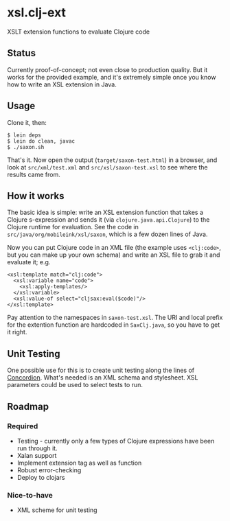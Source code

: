 xsl.clj-ext
===========

XSLT extension functions to evaluate Clojure code

## Status

Currently proof-of-concept; not even close to production quality.  But
it works for the provided example, and it's extremely simple once you
know how to write an XSL extension in Java.

## Usage

Clone it, then:

```
$ lein deps
$ lein do clean, javac
$ ./saxon.sh
```

That's it.  Now open the output (`target/saxon-test.html`) in a browser,
and look at `src/xml/test.xml` and `src/xsl/saxon-test.xsl` to see
where the results came from.

## How it works

The basic idea is simple: write an XSL extension function that takes a
Clojure s-expression and sends it (via `clojure.java.api.Clojure`) to
the Clojure runtime for evaluation.  See the code in
`src/java/org/mobileink/xsl/saxon`, which is a few dozen lines of
Java.

Now you can put Clojure code in an XML file (the example uses
`<clj:code>`, but you can make up your own schema) and write an XSL
file to grab it and evaluate it; e.g.

```
<xsl:template match="clj:code">
  <xsl:variable name="code">
    <xsl:apply-templates/>
  </xsl:variable>
  <xsl:value-of select="cljsax:eval($code)"/>
</xsl:template>
```

Pay attention to the namespaces in `saxon-test.xsl`.  The URI and
local prefix for the extention function are hardcoded in
`SaxClj.java`, so you have to get it right.

## Unit Testing

One possible use for this is to create unit testing along the lines of
[Concordion](http://concordion.org/).  What's needed is an XML schema
and stylesheet.  XSL parameters could be used to select tests to run.

## Roadmap

### Required

* Testing - currently only a few types of Clojure expressions have been run through it.
* Xalan support
* Implement extension tag as well as function
* Robust error-checking
* Deploy to clojars

### Nice-to-have

* XML scheme for unit testing

